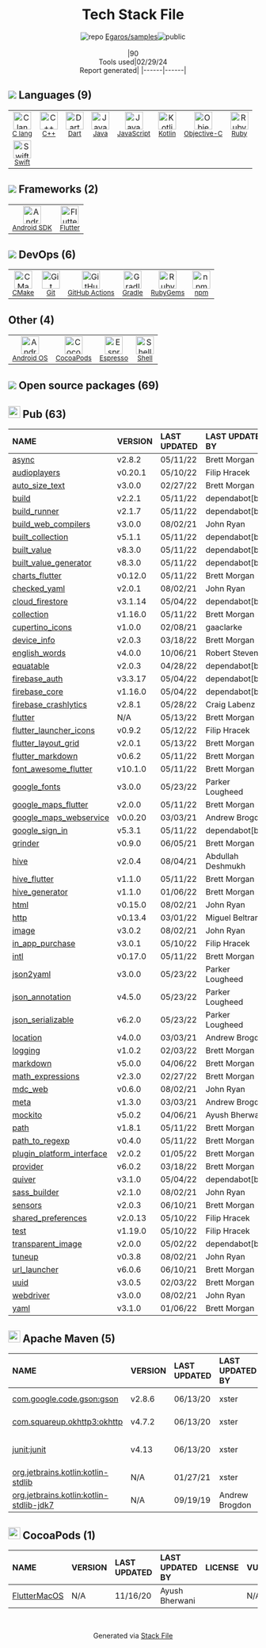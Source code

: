 <!--
&lt;--- Readme.md Snippet without images Start ---&gt;
## Tech Stack
Egaros/samples is built on the following main stack:

- [C lang](http://en.wikipedia.org/wiki/C_(programming_language)) – Languages
- [C++](http://www.cplusplus.com/) – Languages
- [Dart](https://www.dartlang.org/) – Languages
- [Java](https://www.java.com) – Languages
- [JavaScript](https://developer.mozilla.org/en-US/docs/Web/JavaScript) – Languages
- [Kotlin](https://kotlinlang.org/) – Languages
- [Objective-C](https://developer.apple.com/library/mac/documentation/Cocoa/Conceptual/ProgrammingWithObjectiveC/Introduction/Introduction.html) – Languages
- [Ruby](https://www.ruby-lang.org) – Languages
- [Swift](https://developer.apple.com/swift/) – Languages
- [Android SDK](http://developer.android.com) – Frameworks (Full Stack)
- [Flutter](https://flutter.io/) – Cross-Platform Mobile Development
- [CMake](http://www.cmake.org/) – Java Build Tools
- [GitHub Actions](https://github.com/features/actions) – Continuous Integration
- [Gradle](https://www.gradle.org/) – Java Build Tools
- [Android OS](https://www.android.com) – Operating Systems
- [Shell](https://en.wikipedia.org/wiki/Shell_script) – Shells

Full tech stack [here](/techstack.md)

&lt;--- Readme.md Snippet without images End ---&gt;

&lt;--- Readme.md Snippet with images Start ---&gt;
## Tech Stack
Egaros/samples is built on the following main stack:

- <img width='25' height='25' src='https://img.stackshare.io/no-img-open-source.png' alt='C lang'/> [C lang](http://en.wikipedia.org/wiki/C_(programming_language)) – Languages
- <img width='25' height='25' src='https://img.stackshare.io/service/1049/cplusplus.png' alt='C++'/> [C++](http://www.cplusplus.com/) – Languages
- <img width='25' height='25' src='https://img.stackshare.io/service/1646/Twitter-02.png' alt='Dart'/> [Dart](https://www.dartlang.org/) – Languages
- <img width='25' height='25' src='https://img.stackshare.io/service/995/K85ZWV2F.png' alt='Java'/> [Java](https://www.java.com) – Languages
- <img width='25' height='25' src='https://img.stackshare.io/service/1209/javascript.jpeg' alt='JavaScript'/> [JavaScript](https://developer.mozilla.org/en-US/docs/Web/JavaScript) – Languages
- <img width='25' height='25' src='https://img.stackshare.io/service/3750/pCfEzr6L.png' alt='Kotlin'/> [Kotlin](https://kotlinlang.org/) – Languages
- <img width='25' height='25' src='https://img.stackshare.io/service/1008/xcode.png' alt='Objective-C'/> [Objective-C](https://developer.apple.com/library/mac/documentation/Cocoa/Conceptual/ProgrammingWithObjectiveC/Introduction/Introduction.html) – Languages
- <img width='25' height='25' src='https://img.stackshare.io/service/989/ruby.png' alt='Ruby'/> [Ruby](https://www.ruby-lang.org) – Languages
- <img width='25' height='25' src='https://img.stackshare.io/service/1009/tuHsaI2U.png' alt='Swift'/> [Swift](https://developer.apple.com/swift/) – Languages
- <img width='25' height='25' src='https://img.stackshare.io/service/1010/m8jf0po4imu8t5eemjdd.png' alt='Android SDK'/> [Android SDK](http://developer.android.com) – Frameworks (Full Stack)
- <img width='25' height='25' src='https://img.stackshare.io/service/7180/flutter-mark-square-100.png' alt='Flutter'/> [Flutter](https://flutter.io/) – Cross-Platform Mobile Development
- <img width='25' height='25' src='https://img.stackshare.io/service/2424/0UlUI_y1_400x400.jpg' alt='CMake'/> [CMake](http://www.cmake.org/) – Java Build Tools
- <img width='25' height='25' src='https://img.stackshare.io/service/11563/actions.png' alt='GitHub Actions'/> [GitHub Actions](https://github.com/features/actions) – Continuous Integration
- <img width='25' height='25' src='https://img.stackshare.io/service/975/gradlephant-social-black-bg.png' alt='Gradle'/> [Gradle](https://www.gradle.org/) – Java Build Tools
- <img width='25' height='25' src='https://img.stackshare.io/service/9586/ZvmtaSXW_400x400.jpg' alt='Android OS'/> [Android OS](https://www.android.com) – Operating Systems
- <img width='25' height='25' src='https://img.stackshare.io/service/4631/default_c2062d40130562bdc836c13dbca02d318205a962.png' alt='Shell'/> [Shell](https://en.wikipedia.org/wiki/Shell_script) – Shells

Full tech stack [here](/techstack.md)

&lt;--- Readme.md Snippet with images End ---&gt;
-->
<div align="center">

# Tech Stack File
![](https://img.stackshare.io/repo.svg "repo") [Egaros/samples](https://github.com/Egaros/samples)![](https://img.stackshare.io/public_badge.svg "public")
<br/><br/>
|90<br/>Tools used|02/29/24 <br/>Report generated|
|------|------|
</div>

## <img src='https://img.stackshare.io/languages.svg'/> Languages (9)
<table><tr>
  <td align='center'>
  <img width='36' height='36' src='https://img.stackshare.io/no-img-open-source.png' alt='C lang'>
  <br>
  <sub><a href="http://en.wikipedia.org/wiki/C_(programming_language)">C lang</a></sub>
  <br>
  <sub></sub>
</td>

<td align='center'>
  <img width='36' height='36' src='https://img.stackshare.io/service/1049/cplusplus.png' alt='C++'>
  <br>
  <sub><a href="http://www.cplusplus.com/">C++</a></sub>
  <br>
  <sub></sub>
</td>

<td align='center'>
  <img width='36' height='36' src='https://img.stackshare.io/service/1646/Twitter-02.png' alt='Dart'>
  <br>
  <sub><a href="https://www.dartlang.org/">Dart</a></sub>
  <br>
  <sub></sub>
</td>

<td align='center'>
  <img width='36' height='36' src='https://img.stackshare.io/service/995/K85ZWV2F.png' alt='Java'>
  <br>
  <sub><a href="https://www.java.com">Java</a></sub>
  <br>
  <sub></sub>
</td>

<td align='center'>
  <img width='36' height='36' src='https://img.stackshare.io/service/1209/javascript.jpeg' alt='JavaScript'>
  <br>
  <sub><a href="https://developer.mozilla.org/en-US/docs/Web/JavaScript">JavaScript</a></sub>
  <br>
  <sub></sub>
</td>

<td align='center'>
  <img width='36' height='36' src='https://img.stackshare.io/service/3750/pCfEzr6L.png' alt='Kotlin'>
  <br>
  <sub><a href="https://kotlinlang.org/">Kotlin</a></sub>
  <br>
  <sub></sub>
</td>

<td align='center'>
  <img width='36' height='36' src='https://img.stackshare.io/service/1008/xcode.png' alt='Objective-C'>
  <br>
  <sub><a href="https://developer.apple.com/library/mac/documentation/Cocoa/Conceptual/ProgrammingWithObjectiveC/Introduction/Introduction.html">Objective-C</a></sub>
  <br>
  <sub></sub>
</td>

<td align='center'>
  <img width='36' height='36' src='https://img.stackshare.io/service/989/ruby.png' alt='Ruby'>
  <br>
  <sub><a href="https://www.ruby-lang.org">Ruby</a></sub>
  <br>
  <sub></sub>
</td>

</tr>
<tr>
  <td align='center'>
  <img width='36' height='36' src='https://img.stackshare.io/service/1009/tuHsaI2U.png' alt='Swift'>
  <br>
  <sub><a href="https://developer.apple.com/swift/">Swift</a></sub>
  <br>
  <sub></sub>
</td>

</tr>
</table>

## <img src='https://img.stackshare.io/frameworks.svg'/> Frameworks (2)
<table><tr>
  <td align='center'>
  <img width='36' height='36' src='https://img.stackshare.io/service/1010/m8jf0po4imu8t5eemjdd.png' alt='Android SDK'>
  <br>
  <sub><a href="http://developer.android.com">Android SDK</a></sub>
  <br>
  <sub></sub>
</td>

<td align='center'>
  <img width='36' height='36' src='https://img.stackshare.io/service/7180/flutter-mark-square-100.png' alt='Flutter'>
  <br>
  <sub><a href="https://flutter.io/">Flutter</a></sub>
  <br>
  <sub></sub>
</td>

</tr>
</table>

## <img src='https://img.stackshare.io/devops.svg'/> DevOps (6)
<table><tr>
  <td align='center'>
  <img width='36' height='36' src='https://img.stackshare.io/service/2424/0UlUI_y1_400x400.jpg' alt='CMake'>
  <br>
  <sub><a href="http://www.cmake.org/">CMake</a></sub>
  <br>
  <sub></sub>
</td>

<td align='center'>
  <img width='36' height='36' src='https://img.stackshare.io/service/1046/git.png' alt='Git'>
  <br>
  <sub><a href="http://git-scm.com/">Git</a></sub>
  <br>
  <sub></sub>
</td>

<td align='center'>
  <img width='36' height='36' src='https://img.stackshare.io/service/11563/actions.png' alt='GitHub Actions'>
  <br>
  <sub><a href="https://github.com/features/actions">GitHub Actions</a></sub>
  <br>
  <sub></sub>
</td>

<td align='center'>
  <img width='36' height='36' src='https://img.stackshare.io/service/975/gradlephant-social-black-bg.png' alt='Gradle'>
  <br>
  <sub><a href="https://www.gradle.org/">Gradle</a></sub>
  <br>
  <sub></sub>
</td>

<td align='center'>
  <img width='36' height='36' src='https://img.stackshare.io/service/12795/5jL6-BA5_400x400.jpeg' alt='RubyGems'>
  <br>
  <sub><a href="https://rubygems.org/">RubyGems</a></sub>
  <br>
  <sub></sub>
</td>

<td align='center'>
  <img width='36' height='36' src='https://img.stackshare.io/service/1120/lejvzrnlpb308aftn31u.png' alt='npm'>
  <br>
  <sub><a href="https://www.npmjs.com/">npm</a></sub>
  <br>
  <sub></sub>
</td>

</tr>
</table>

## Other (4)
<table><tr>
  <td align='center'>
  <img width='36' height='36' src='https://img.stackshare.io/service/9586/ZvmtaSXW_400x400.jpg' alt='Android OS'>
  <br>
  <sub><a href="https://www.android.com">Android OS</a></sub>
  <br>
  <sub></sub>
</td>

<td align='center'>
  <img width='36' height='36' src='https://img.stackshare.io/service/2426/e1cbdef9d4b11484049a033886578e54_400x400.png' alt='CocoaPods'>
  <br>
  <sub><a href="https://cocoapods.org/">CocoaPods</a></sub>
  <br>
  <sub></sub>
</td>

<td align='center'>
  <img width='36' height='36' src='https://img.stackshare.io/service/3673/espresso.png' alt='Espresso'>
  <br>
  <sub><a href="https://code.google.com/p/android-test-kit/wiki/Espresso">Espresso</a></sub>
  <br>
  <sub></sub>
</td>

<td align='center'>
  <img width='36' height='36' src='https://img.stackshare.io/service/4631/default_c2062d40130562bdc836c13dbca02d318205a962.png' alt='Shell'>
  <br>
  <sub><a href="https://en.wikipedia.org/wiki/Shell_script">Shell</a></sub>
  <br>
  <sub></sub>
</td>

</tr>
</table>


## <img src='https://img.stackshare.io/group.svg' /> Open source packages (69)</h2>

## <img width='24' height='24' src='https://img.stackshare.io/package_manager/105011/default_80893882f2063344b2942a4ccdce27a2e60711c9.png'/> Pub (63)

|NAME|VERSION|LAST UPDATED|LAST UPDATED BY|LICENSE|VULNERABILITIES|
|:------|:------|:------|:------|:------|:------|
|[async](https://pub.dartlang.org/async)|v2.8.2|05/11/22|Brett Morgan |N/A|N/A|
|[audioplayers](https://pub.dartlang.org/audioplayers)|v0.20.1|05/10/22|Filip Hracek |N/A|N/A|
|[auto_size_text](https://pub.dartlang.org/auto_size_text)|v3.0.0|02/27/22|Brett Morgan |N/A|N/A|
|[build](https://pub.dartlang.org/build)|v2.2.1|05/11/22|dependabot[bot] |N/A|N/A|
|[build_runner](https://pub.dartlang.org/build_runner)|v2.1.7|05/11/22|dependabot[bot] |N/A|N/A|
|[build_web_compilers](https://pub.dartlang.org/build_web_compilers)|v3.0.0|08/02/21|John Ryan |N/A|N/A|
|[built_collection](https://pub.dartlang.org/built_collection)|v5.1.1|05/11/22|dependabot[bot] |N/A|N/A|
|[built_value](https://pub.dartlang.org/built_value)|v8.3.0|05/11/22|dependabot[bot] |N/A|N/A|
|[built_value_generator](https://pub.dartlang.org/built_value_generator)|v8.3.0|05/11/22|dependabot[bot] |N/A|N/A|
|[charts_flutter](https://pub.dartlang.org/charts_flutter)|v0.12.0|05/11/22|Brett Morgan |N/A|N/A|
|[checked_yaml](https://pub.dartlang.org/checked_yaml)|v2.0.1|08/02/21|John Ryan |N/A|N/A|
|[cloud_firestore](https://pub.dartlang.org/cloud_firestore)|v3.1.14|05/04/22|dependabot[bot] |N/A|N/A|
|[collection](https://pub.dartlang.org/collection)|v1.16.0|05/11/22|Brett Morgan |N/A|N/A|
|[cupertino_icons](https://pub.dartlang.org/cupertino_icons)|v1.0.0|02/08/21|gaaclarke |N/A|N/A|
|[device_info](https://pub.dartlang.org/device_info)|v2.0.3|03/18/22|Brett Morgan |N/A|N/A|
|[english_words](https://pub.dartlang.org/english_words)|v4.0.0|10/06/21|Robert Stevens |N/A|N/A|
|[equatable](https://pub.dartlang.org/equatable)|v2.0.3|04/28/22|dependabot[bot] |N/A|N/A|
|[firebase_auth](https://pub.dartlang.org/firebase_auth)|v3.3.17|05/04/22|dependabot[bot] |N/A|N/A|
|[firebase_core](https://pub.dartlang.org/firebase_core)|v1.16.0|05/04/22|dependabot[bot] |N/A|N/A|
|[firebase_crashlytics](https://pub.dartlang.org/firebase_crashlytics)|v2.8.1|05/28/22|Craig Labenz |N/A|N/A|
|[flutter](https://pub.dartlang.org/flutter)|N/A|05/13/22|Brett Morgan |N/A|N/A|
|[flutter_launcher_icons](https://pub.dartlang.org/flutter_launcher_icons)|v0.9.2|05/12/22|Filip Hracek |N/A|N/A|
|[flutter_layout_grid](https://pub.dartlang.org/flutter_layout_grid)|v2.0.1|05/13/22|Brett Morgan |N/A|N/A|
|[flutter_markdown](https://pub.dartlang.org/flutter_markdown)|v0.6.2|05/11/22|Brett Morgan |N/A|N/A|
|[font_awesome_flutter](https://pub.dartlang.org/font_awesome_flutter)|v10.1.0|05/11/22|Brett Morgan |N/A|N/A|
|[google_fonts](https://pub.dartlang.org/google_fonts)|v3.0.0|05/23/22|Parker Lougheed |N/A|N/A|
|[google_maps_flutter](https://pub.dartlang.org/google_maps_flutter)|v2.0.0|05/11/22|Brett Morgan |N/A|N/A|
|[google_maps_webservice](https://pub.dartlang.org/google_maps_webservice)|v0.0.20|03/03/21|Andrew Brogdon |N/A|N/A|
|[google_sign_in](https://pub.dartlang.org/google_sign_in)|v5.3.1|05/11/22|dependabot[bot] |N/A|N/A|
|[grinder](https://pub.dartlang.org/grinder)|v0.9.0|06/05/21|Brett Morgan |N/A|N/A|
|[hive](https://pub.dartlang.org/hive)|v2.0.4|08/04/21|Abdullah Deshmukh |N/A|N/A|
|[hive_flutter](https://pub.dartlang.org/hive_flutter)|v1.1.0|05/11/22|Brett Morgan |N/A|N/A|
|[hive_generator](https://pub.dartlang.org/hive_generator)|v1.1.0|01/06/22|Brett Morgan |N/A|N/A|
|[html](https://pub.dartlang.org/html)|v0.15.0|08/02/21|John Ryan |N/A|N/A|
|[http](https://pub.dartlang.org/http)|v0.13.4|03/01/22|Miguel Beltran |N/A|N/A|
|[image](https://pub.dartlang.org/image)|v3.0.2|08/02/21|John Ryan |N/A|N/A|
|[in_app_purchase](https://pub.dartlang.org/in_app_purchase)|v3.0.1|05/10/22|Filip Hracek |N/A|N/A|
|[intl](https://pub.dartlang.org/intl)|v0.17.0|05/11/22|Brett Morgan |N/A|N/A|
|[json2yaml](https://pub.dartlang.org/json2yaml)|v3.0.0|05/23/22|Parker Lougheed |N/A|N/A|
|[json_annotation](https://pub.dartlang.org/json_annotation)|v4.5.0|05/23/22|Parker Lougheed |N/A|N/A|
|[json_serializable](https://pub.dartlang.org/json_serializable)|v6.2.0|05/23/22|Parker Lougheed |N/A|N/A|
|[location](https://pub.dartlang.org/location)|v4.0.0|03/03/21|Andrew Brogdon |N/A|N/A|
|[logging](https://pub.dartlang.org/logging)|v1.0.2|02/03/22|Brett Morgan |N/A|N/A|
|[markdown](https://pub.dartlang.org/markdown)|v5.0.0|04/06/22|Brett Morgan |N/A|N/A|
|[math_expressions](https://pub.dartlang.org/math_expressions)|v2.3.0|02/27/22|Brett Morgan |N/A|N/A|
|[mdc_web](https://pub.dartlang.org/mdc_web)|v0.6.0|08/02/21|John Ryan |N/A|N/A|
|[meta](https://pub.dartlang.org/meta)|v1.3.0|03/03/21|Andrew Brogdon |N/A|N/A|
|[mockito](https://pub.dartlang.org/mockito)|v5.0.2|04/06/21|Ayush Bherwani |N/A|N/A|
|[path](https://pub.dartlang.org/path)|v1.8.1|05/11/22|Brett Morgan |N/A|N/A|
|[path_to_regexp](https://pub.dartlang.org/path_to_regexp)|v0.4.0|05/11/22|Brett Morgan |N/A|N/A|
|[plugin_platform_interface](https://pub.dartlang.org/plugin_platform_interface)|v2.0.2|01/05/22|Brett Morgan |N/A|N/A|
|[provider](https://pub.dartlang.org/provider)|v6.0.2|03/18/22|Brett Morgan |N/A|N/A|
|[quiver](https://pub.dartlang.org/quiver)|v3.1.0|05/04/22|dependabot[bot] |N/A|N/A|
|[sass_builder](https://pub.dartlang.org/sass_builder)|v2.1.0|08/02/21|John Ryan |N/A|N/A|
|[sensors](https://pub.dartlang.org/sensors)|v2.0.3|06/10/21|Brett Morgan |N/A|N/A|
|[shared_preferences](https://pub.dartlang.org/shared_preferences)|v2.0.13|05/10/22|Filip Hracek |N/A|N/A|
|[test](https://pub.dartlang.org/test)|v1.19.0|05/10/22|Filip Hracek |N/A|N/A|
|[transparent_image](https://pub.dartlang.org/transparent_image)|v2.0.0|05/02/22|dependabot[bot] |N/A|N/A|
|[tuneup](https://pub.dartlang.org/tuneup)|v0.3.8|08/02/21|John Ryan |N/A|N/A|
|[url_launcher](https://pub.dartlang.org/url_launcher)|v6.0.6|06/10/21|Brett Morgan |N/A|N/A|
|[uuid](https://pub.dartlang.org/uuid)|v3.0.5|02/03/22|Brett Morgan |N/A|N/A|
|[webdriver](https://pub.dartlang.org/webdriver)|v3.0.0|08/02/21|John Ryan |N/A|N/A|
|[yaml](https://pub.dartlang.org/yaml)|v3.1.0|01/06/22|Brett Morgan |N/A|N/A|


## <img width='24' height='24' src='https://img.stackshare.io/package_manager/977/default_9833f2ef0bbc2a946b4cc5e9307264033361076b.png'/> Apache Maven (5)

|NAME|VERSION|LAST UPDATED|LAST UPDATED BY|LICENSE|VULNERABILITIES|
|:------|:------|:------|:------|:------|:------|
|[com.google.code.gson:gson](https://github.com/google/gson)|v2.8.6|06/13/20|xster |Apache-2.0|[CVE-2022-25647](https://github.com/advisories/GHSA-4jrv-ppp4-jm57) (High)|
|[com.squareup.okhttp3:okhttp](https://github.com/square/okhttp)|v4.7.2|06/13/20|xster |Apache-2.0|N/A|
|[junit:junit](http://junit.org)|v4.13|06/13/20|xster |EPL-1.0|[CVE-2020-15250](https://github.com/advisories/GHSA-269g-pwp5-87pp) (Moderate)|
|[org.jetbrains.kotlin:kotlin-stdlib](https://kotlinlang.org/)|N/A|01/27/21|xster |Apache-2.0|N/A|
|[org.jetbrains.kotlin:kotlin-stdlib-jdk7](https://kotlinlang.org/)|N/A|09/19/19|Andrew Brogdon |Apache-2.0|N/A|


## <img width='24' height='24' src='https://img.stackshare.io/service/2426/e1cbdef9d4b11484049a033886578e54_400x400.png'/> CocoaPods (1)

|NAME|VERSION|LAST UPDATED|LAST UPDATED BY|LICENSE|VULNERABILITIES|
|:------|:------|:------|:------|:------|:------|
|[FlutterMacOS](https://cocoapods.org/pods/FlutterMacOS)|N/A|11/16/20|Ayush Bherwani ||N/A|

<br/>
<div align='center'>

Generated via [Stack File](https://github.com/marketplace/stack-file)
